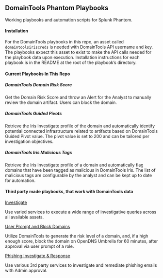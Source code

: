 ## DomainTools Phantom Playbooks

Working playbooks and automation scripts for Splunk Phantom. 

#### Installation
For the DomainTools playbooks in this repo, an asset called `domaintoolsiriscreds` is needed with
DomainTools API username and key. The playbooks expect this asset to exist to make the API calls needed for the playbook data upon execution. Installation instructions for each playbook is in the README at the root of the playbook’s directory.
<br>

#### Current Playbooks In This Repo

##### DomainTools Domain Risk Score
Get the Domain Risk Score and throw an Alert for the Analyst to manually review the domain artifact. Users can block the domain.
##### DomainTools Guided Pivots
Retrieve the Iris Investigate profile of the domain and automatically identify potential connected infrastructure related to artifacts based on DomainTools Guided Pivot value. The pivot value is set to 200 and can be tailored per investigation objectives.
##### DomainTools Iris Malicious Tags
Retrieve the Iris Investigate profile of a domain and automatically flag domains that have been tagged as malicious in DomainTools Iris. The list of malicious tags are configurable by the analyst and can be kept up to date for automation.

#### Third party made playbooks, that work with DomainTools data
[Investigate](https://github.com/phantomcyber/playbooks/blob/4.2/investigate.py)

Use varied services to execute a wide range of investigative queries across all available assets.

[User Prompt and Block Domains](https://github.com/phantomcyber/playbooks/blob/4.2/user_prompt_and_block_domain.py)

Utilize DomainTools to generate the risk level of a domain, and, if a high enough score, block the domain on OpenDNS Umbrella for 60 minutes, after approval via user prompt of a role.

[Phishing Investigate & Response](https://github.com/phantomcyber/playbooks/blob/4.2/phishing_investigate_and_respond.py)
 
Use various 3rd party services to investigate and remediate phishing emails with Admin approval.

